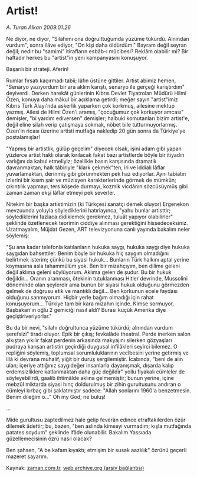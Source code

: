 # Artist!

*A. Turan Alkan 2009.01.26*

<tr><td class="metin" colspan="2" style="padding-top: 20px; padding-left: 5px; padding-right: 10px;">Ne diyor, ne diyor, "Silahımı ona doğrulttuğumda yüzüme tükürdü. Alnından vurdum", sonra ilâve ediyor, "On kişi daha öldürdüm." Bayram değil seyran değil; nedir bu "samimi" itirafların esbâb-ı mûcibesi? Reklâm olabilir mi? Bir haftadır herkes bu "artist"in yeni kampanyasını konuşuyor.</td></tr><tr><td class="metin" colspan="2" style="padding-top: 20px; padding-left: 5px; padding-right: 10px;"><p> Başarılı bir strateji. Aferin!
<p>Rumlar fırsatı kaçırmadı tabii; lâfın üstüne gittiler. Artist abimiz hemen, "Senaryo yazıyordum bir ara aklım karıştı, senaryo ile gerçeği karıştırdım" deyiverdi. Derken harekât günlerinin Kıbrıs Devlet Tiyatroları Müdürü Hilmi Özen, konuya daha mâkul bir açıklama getirdi; meğer sayın "artist"imiz Kıbrıs Türk Alayı'nda askerlik yaparken çok korkmuş, ailesine mektup yazmış. Ailesi de Hilmi Özen'i aramış, "çocuğumuz çok korkuyor amcası" demişler, "bi yardım ediversen" demişler; halbuki komutanları bizim artist'e, değil eline silah verip çatışmaya sokmak, nöbet bile tutturmuyorlarmış. Özen'in ricası üzerine artisti mutfağa nakledip 20 gün sonra da Türkiye'ye postalamışlar!
<p>"Yapmış bir artistlik, gülüp geçelim" diyecek olsak, işini adam gibi yapan yüzlerce artist haklı olarak kırılacak fakat bazı artistlerde böyle bir itiyadın varlığını da kabul etmeliyiz; özellikle basın karşısında dramatik davranmaktan, halk tâbiriyle "klark çekmek"ten, iri ve iddialı lâflar yuvarlamaktan, derinmiş gibi görünmekten pek haz ediyorlar. Aynı tabiatın izlerini bir kısım şair ve müzisyen karakterlerinde görmek de mümkün; çıkıntılık yapmayı, ters köşede durmayı, kozmik vicdânın sözcüsüymüş gibi zaman zaman ekşi lâflar etmeyi pek severler.
<p>Nitekim bir başka artistimizin (ki Türkçesi sanatçı demek oluyor) Ergenekon mevzuunda yoluyla söylediklerini hatırlayınca, "yahu bunlar artisttir; söylediklerini fazlaca didiklemek gerekmez, tuluât yapıyor olabilirler" şeklinde özetlenecek teorimin ciddiye alınması gerektiğini hissedeceksiniz. Uzatmayalım, Müjdat Gezen, ART televizyonuna canlı yayında bakalım neler söylemiş:
<p>"Şu ana kadar telefonla katılanların hukuka saygı, hukuka saygı diye hukuka saygıdan bahsettiler. Benim böyle bir hukuka hiç saygım olmadığını belirtmek isterim; çünkü bu siyasi hukuk... Bunların Türk halkını aptal yerine koymasına asla tahammülüm yok. Ben bir mizahçıyım, ben dilime geleni değil aklıma geleni söylüyorum. Aklıma gelen de şudur. Bu bir hukuk değildir... Oranın aranması, ötekinin tutuklanması Hitler devrinde, Mussolini döneminde olan şeylerdir ama bunun bir siyasi hukuk olduğunu görmezden gelmek de doğrusu etik ve mantıklı değil... Ben korkunun ecele faydası olduğunu sanmıyorum. Hiçbir yerle bağım olmadığı için rahat konuşuyorum... Türkiye tam bir kara mizahın içinde. Kimse sormuyor, Başbakan'ın oğlu 2 gemiciği nasıl aldı? Burası küçük Amerika diye geçiştiriveriyorlar."
<p>Bu da bir nevi, "silahı doğrultunca yüzüme tükürdü; alnından vurdum şerefsizi" tiradı oluyor. Epik bir çıkış; fevkalâde theatral. Perde inerken salon alkıştan yıkılır fakat perdenin arkasında makyajını silerken gözyaşları pudraya karışan artistin geçirdiği duygusal infilâkleri seyirci bilemez. O repliğini söylemiş, toplumsal sorumluluklarının vecîbesini yerine getirmiş ve illâ ki devrana muhalif, yiğit bir duruş sergilemiştir. İcabında, "beni de alın ulan; içeriye attığınız saygıdeğer insanlarla dayanışmak, dışarda kalıp erdemsizliklere katlanmaktan daha güç değildir" yollu fiyakalı cümleler de söyleyebilirdi, gaalib ihtimâlde aklına gelmemiştir; bunun yerine, içine mebzûl miktarda siyasi hınç doldurulmuş bir zihin gurultusunu andıran o cümleyi kırbaç gibi şaklatmıştır sadece: "Allah sonlarını 1960'a benzetmesin. Benim dileğim o..." Oh my God; ne buluş!
<p>...
<p>Mide gurultusu zaptedilmez hale gelip feverân edince etraftakilerden özür dilemek âdettir; bu, bazen, "ben aslında kimseyi vurmadım; kışla mutfağında patates soydum" şeklinde ifâde olunabilir. Bakalım Yassıada güzellemecisinin özrü nasıl olacak?
<p>Ben şahsen, "A be kafam kıyaktı; etmişim bir susak aazlılık" özrünü geçerli mazeret sayarım.<br/></p></p></p></p></p></p></p></p></p></td></tr>

Kaynak: [zaman.com.tr](http://zaman.com.tr/yazar.do?yazino=808157), [web.archive.org (arşiv bağlantısı)](http://web.archive.org/web/20090207132944/http://zaman.com.tr:80/yazar.do?yazino=808157)
